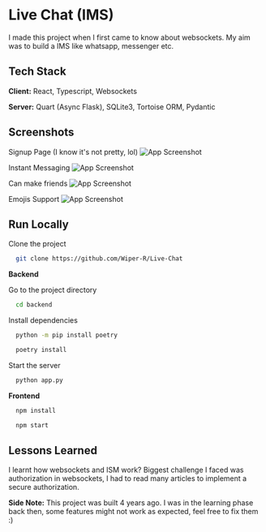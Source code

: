 
# Live Chat (IMS)

I made this project when I first came to know about websockets.
My aim was to build a IMS like whatsapp, messenger etc.




## Tech Stack

**Client:** React, Typescript, Websockets

**Server:** Quart (Async Flask), SQLite3, Tortoise ORM, Pydantic




## Screenshots

Signup Page (I know it's not pretty, lol)
![App Screenshot](https://i.imgur.com/OQKAkQL.png)

Instant Messaging
![App Screenshot](https://i.imgur.com/j35h5gD.png)

Can make friends
![App Screenshot](https://i.imgur.com/PBeXuKB.png)

Emojis Support
![App Screenshot](https://i.imgur.com/bq5AshO.png)



## Run Locally

Clone the project

```bash
  git clone https://github.com/Wiper-R/Live-Chat
```

**Backend**

Go to the project directory

```bash
  cd backend
```

Install dependencies

```bash
  python -m pip install poetry
```
```bash
  poetry install
```

Start the server

```bash
  python app.py
```


**Frontend**
```bash
  npm install
```

```bash
  npm start
```




## Lessons Learned

I learnt how websockets and ISM work? Biggest challenge I faced was authorization in websockets, I had to read many articles to implement a secure authorization.


**Side Note:** This project was built 4 years ago. I was in the learning phase back then, some features might not work as expected, feel free to fix them :)

